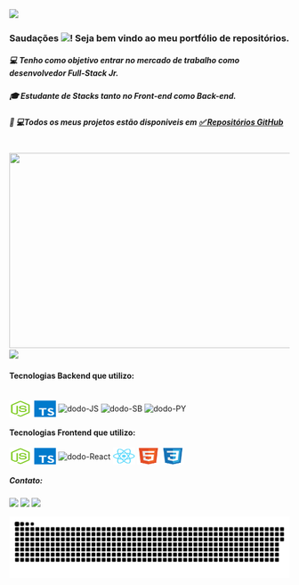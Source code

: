 <img src="https://img.shields.io/static/v1?label=Me+Chamo&message=Douglas+Fernandes&color=7159c1&style=for-the-badge&logo=ghost"/>

### Saudações <img src="https://raw.githubusercontent.com/kaueMarques/kaueMarques/master/hi.gif" width="30px">! Seja bem vindo ao meu portfólio de repositórios. 
##### 💻 Tenho como objetivo entrar no mercado de trabalho como desenvolvedor Full-Stack Jr.
##### 🎓 Estudante de Stacks tanto no Front-end como Back-end.
##### 👨‍ 💻Todos os meus projetos estão disponiveis em [✅ Repositórios GitHub](https://github.com/DouglasFernandesDev?tab=repositories)

<br/>
<div style="display: inline_block">
<img height="350" width="800" src="https://github-profile-summary-cards.vercel.app/api/cards/profile-details?username=DouglasFernandesDev&theme=tokyonight">
<img height="200em" src="https://github-readme-stats.vercel.app/api/top-langs/?username=DouglasFernandesDev&layout=compact&langs_count=7&theme=aura"/>
</div>

<h4> Tecnologias Backend que utilizo: </h4>
<div style="display: inline_block"><br>
<img align="center" alt="dodo-NJS" height="30" width="40" src="https://raw.githubusercontent.com/devicons/devicon/master/icons/nodejs/nodejs-plain.svg">
<img align="center" alt="dodo-TS" height="30" width="40" src="https://raw.githubusercontent.com/devicons/devicon/master/icons/typescript/typescript-plain.svg">
<img align="center" alt="dodo-JS" height="30" width="40" src="https://upload.wikimedia.org/wikipedia/commons/9/99/Unofficial_JavaScript_logo_2.svg">
<img align="center" alt="dodo-SB" height="30" width="40" src="https://devkico.itexto.com.br/wp-content/uploads/2014/08/spring-boot-project-logo-300x270.png">
<img align="center" alt="dodo-PY" height="30" width="25"src="https://cdn.picpng.com/logo/language-logo-python-44976.png">
  
  
<h4>Tecnologias Frontend que utilizo: </h4>
<img align="center" alt="dodo-NJS" height="30" width="40" src="https://raw.githubusercontent.com/devicons/devicon/master/icons/nodejs/nodejs-plain.svg">
<img align="center" alt="dodo-TS" height="30" width="40" src="https://raw.githubusercontent.com/devicons/devicon/master/icons/typescript/typescript-plain.svg">
<img align="center" alt="dodo-React" height="40 width="40" src="https://angular.io/assets/images/logos/angular/angular.svg">
<img align="center" alt="dodo-React" height="30" width="40" src="https://raw.githubusercontent.com/devicons/devicon/master/icons/react/react-original.svg">
<img align="center" alt="dodo-HTML" height="30" width="40" src="https://raw.githubusercontent.com/devicons/devicon/master/icons/html5/html5-original.svg">
<img align="center" alt="dodo-CSS" height="30" width="40" src="https://raw.githubusercontent.com/devicons/devicon/master/icons/css3/css3-original.svg">

                                                                                                                                             
                                                                                                                                             
  <p><h5>Contato:</h5>
<div> 
  <a href="https://www.linkedin.com/in/douglasfdev" target="_blank"><img src="https://img.shields.io/badge/-LinkedIn-%230077B5?style=for-the-badge&logo=linkedin&logoColor=white" target="_blank"></a> 
    <a href = "mailto:douglas.fernandes91@live.com"><img src="https://img.shields.io/badge/Microsoft_Outlook-0078D4?style=for-the-badge&logo=microsoft-outlook&logoColor=white" target="_blank"></a>
      <a href="https://instagram.com/dodonandes" target="_blank"><img src="https://img.shields.io/badge/-Instagram-%23E4405F?style=for-the-badge&logo=instagram&logoColor=white" target="_blank"></a>

  ![Generate Datas](https://github.com/DouglasFernandesDev/DouglasFernandesDev/blob/output/github-contribution-grid-snake.svg)
</div>
